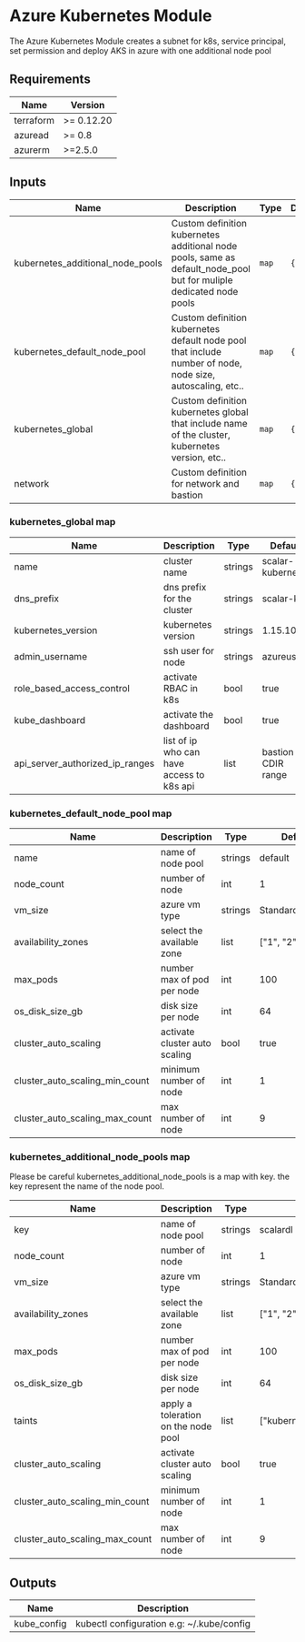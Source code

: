 # Azure Kubernetes Module
The Azure Kubernetes Module creates a subnet for k8s, service principal, set permission and deploy AKS in azure with one additional node pool

## Requirements

| Name | Version |
|------|---------|
| terraform | >= 0.12.20 |
| azuread | >= 0.8 |
| azurerm | >=2.5.0 |

## Inputs

| Name | Description | Type | Default | Required |
|------|-------------|------|---------|:--------:|
| kubernetes_additional_node_pools | Custom definition kubernetes additional node pools, same as default_node_pool but for muliple dedicated node pools | `map` | `{}` | no |
| kubernetes_default_node_pool | Custom definition kubernetes default node pool that include number of node, node size, autoscaling, etc.. | `map` | `{}` | no |
| kubernetes_global | Custom definition kubernetes global that include name of the cluster, kubernetes version, etc.. | `map` | `{}` | no |
| network | Custom definition for network and bastion | `map` | `{}` | no |

### kubernetes_global map

| Name | Description | Type | Default | Required |
|------|-------------|------|---------|:--------:|
| name | cluster name | strings | scalar-kubernetes | no |
| dns_prefix | dns prefix for the cluster | strings | scalar-k8s | no |
| kubernetes_version | kubernetes version | strings | 1.15.10 | no|
| admin_username | ssh user for node | strings | azureuser | no |
| role_based_access_control | activate RBAC in k8s | bool | true | no |
| kube_dashboard | activate the dashboard | bool | true | no |
| api_server_authorized_ip_ranges | list of ip who can have access to k8s api | list | bastion CDIR range | no |

### kubernetes_default_node_pool map

| Name | Description | Type | Default | Required |
|------|-------------|------|---------|:--------:|
| name | name of node pool | strings | default | no |
| node_count | number of node | int | 1 | no |
| vm_size | azure vm type | strings| Standard_DS2_v2 | no |
| availability_zones | select the available zone | list | ["1", "2", "3"] | no |
| max_pods | number max of pod per node | int | 100 | no |
| os_disk_size_gb | disk size per node | int | 64 | no |
| cluster_auto_scaling | activate cluster auto scaling | bool | true | no |
| cluster_auto_scaling_min_count | minimum number of node| int | 1 | no |
| cluster_auto_scaling_max_count | max number of node | int | 9 | no |

### kubernetes_additional_node_pools map

Please be careful kubernetes_additional_node_pools is a map with key. the key represent the name of the node pool.

| Name | Description | Type | Default | Required |
|------|-------------|------|---------|:--------:|
| key | name of node pool | strings | scalardl | no |
| node_count | number of node | int | 1 | no |
| vm_size | azure vm type | strings| Standard_DS2_v2 | no |
| availability_zones | select the available zone | list | ["1", "2", "3"] | no |
| max_pods | number max of pod per node | int | 100 | no |
| os_disk_size_gb | disk size per node | int | 64 | no |
| taints | apply a toleration on the node pool | list | ["kubernetes.io/app=scalardl:NoSchedule"] | no |
| cluster_auto_scaling | activate cluster auto scaling | bool | true | no |
| cluster_auto_scaling_min_count | minimum number of node| int | 1 | no |
| cluster_auto_scaling_max_count | max number of node | int | 9 | no |

## Outputs

| Name | Description |
|------|-------------|
| kube_config | kubectl configuration e.g: ~/.kube/config |
